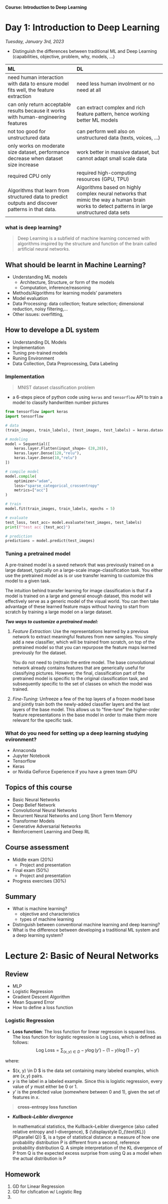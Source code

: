 __Course: Introduction to Deep Learning__
# __Day 1: Introduction to Deep Learning__
_Tuesday, January 3rd, 2023_

- Distinguish the differences between traditional ML and Deep Learning (capabilities, objective, problem, why, models, ...)

| ML     | DL |
| :---      | :---    |
| need human interaction with data to ensure model fits well, the feature extraction      | need less human involment or no need at all
| can only return acceptable results because it works with human-engineering features| can extract complex and rich feature pattern, hence working better ML models |
| not too good for unstructured data | can perform well also on unstructured data (texts, voices, ...)  |
| only works on moderate size dataset, performance decrease when dataset size increase       | work better in massive dataset, but cannot adapt small scale data 
| required CPU only | required high-computing resources (GPU, TPU)|
| Algorithms that learn from structured data to predict outputs and discover patterns in that data. | Algorithms based on highly complex neural networks that mimic the way a human brain works to detect patterns in large unstructured data sets|

### __what is deep learning?__
> Deep Learning is a subfield of machine learning concerned with algorithms inspired by the structure and function of the brain called artificial neural networks.

## __What should be learnt in Machine Learning?__
- Understanding ML models
    - Architecture, Structure, or form of the models
    - Computation, inference/reasoning
- Methods/Algorithms for learning models’ parameters
- Model evaluation
- Data Processing: data collection; feature selection; dimensional reduction, noisy filtering,…
- Other issues: overfitting, 

## __How to develope a DL system__
- Understanding DL Models
- Implementation
- Tuning pre-trained models
- Runing Environment
- Data Collection, Data Preprocessing, Data Labeling

### __Implementation__ 
> MNIST dataset classification problem
- a 6-steps piece of python code using `keras` and `tensorflow` API to train a model to classify handwritten number pictures
``` python
from tensorflow import keras
import tensorflow

# data
(train_images, train_labels), (test_images, test_labels) = keras.datasets.mnist.load_data()

# modeling
model = Sequential([
    keras.layer.Flatten(input_shape= (28,28)),
    keras.layer.Dense(128,"relu"),
    keras.layer.Dense(10,"relu")
])

# compile model
model.compile(
    optimizer="adam",
    loss="sparse_categorical_crossentropy"
    metrics=["acc"]
)

# train 
model.fit(train_images, train_labels, epochs = 5)

# evaluate
test_loss, test_acc= model.evaluate(test_images, test_labels)
print(f"test acc {test_acc}")

# prediction
predictions = model.predict(test_images)
```

### __Tuning a pretrained model__ 

A pre-trained model is a saved network that was previously trained on a large dataset, typically on a large-scale image-classification task. You either use the pretrained model as is or use transfer learning to customize this model to a given task.

The intuition behind transfer learning for image classification is that if a model is trained on a large and general enough dataset, this model will effectively serve as a generic model of the visual world. You can then take advantage of these learned feature maps without having to start from scratch by training a large model on a large dataset.

_**Two ways to customize a pretrained model:**_

1. _Feature Extraction_: Use the representations learned by a previous network to extract meaningful features from new samples. You simply add a new classifier, which will be trained from scratch, on top of the pretrained model so that you can repurpose the feature maps learned previously for the dataset.

    You do not need to (re)train the entire model. The base convolutional network already contains features that are generically useful for classifying pictures. However, the final, classification part of the pretrained model is specific to the original classification task, and subsequently specific to the set of classes on which the model was trained.

2. _Fine-Tuning_: Unfreeze a few of the top layers of a frozen model base and jointly train both the newly-added classifier layers and the last layers of the base model. This allows us to "fine-tune" the higher-order feature representations in the base model in order to make them more relevant for the specific task.

### __What do you need for setting up a deep learning studying evironment?__
- Annaconda
- Jupyter Notebook 
- Tensorflow
- Keras
- or Nvidia GeForce Experience if you have a green team GPU

## __Topics of this course__
- Basic Neural Networks
- Deep Belief Network
- Convolutional Neural Networks
- Recurrent Neural Networks and Long Short Term Memory
- Transformer Models
- Generative Adversarial Networks
- Reinforcement Learning and Deep RL

## __Course assessment__
- Middle exam (20%)
    - Project and presentation
- Final exam (50%)
    - Project and presentation
- Progress exercises (30%)

## __Summary__
- What is machine learning?
    - objective and characteristics
    - types of machine learning
- Distinguish between conventional machine learning and deep learning?
- What is the difference between developing a traditional ML system
and a deep learning system?


# Lecture 2: Basic of Neural Networks
## __Review__
- MLP 
- Logistic Regression
- Gradient Descent Algorithm
- Mean Squared Error
- How to define a loss function 

### __Logistic Regression__ 
- __Loss function__:
The loss function for linear regression is squared loss. The loss function for logistic regression is Log Loss, which is defined as follows:
$$ \text{Log Loss} = \sum_{(x,y)\in D} -y\log(y') - (1 - y)\log(1 - y') $$ 

where:

 - $(x, y) \in D $ is the data set containing many labeled examples, which are $(x, y)$ pairs.
 - $y$ is the label in a labeled example. Since this is logistic regression, every value of $y$ must either be 0 or 1.
 - $y'$ is the predicted value (somewhere between 0 and 1), given the set of features in $x$.

> __cross-entropy loss function__

* __*Kullback–Leibler divergence*__

    In mathematical statistics, the Kullback–Leibler divergence (also called relative entropy and I-divergence), $ {\displaystyle D_{\text{KL}}(P\parallel Q)} $, is a type of statistical distance: a measure of how one probability distribution P is different from a second, reference probability distribution Q. A simple interpretation of the KL divergence of P from Q is the expected excess surprise from using Q as a model when the actual distribution is P
    
## __Homework__
1. GD for Linear Regression
2. GD for clsfication w/ Logistic Reg
3. 

